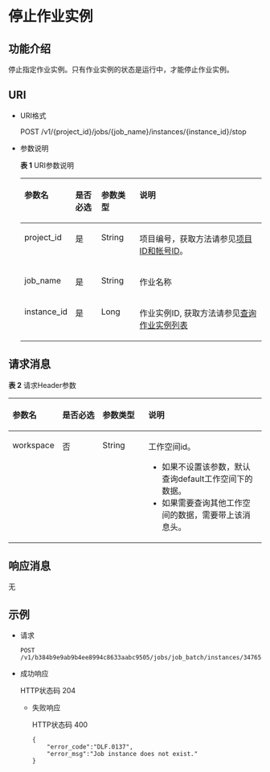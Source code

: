 # 停止作业实例<a name="dgc_02_0066"></a>

## 功能介绍<a name="zh-cn_topic_0181281344_section1738101810182"></a>

停止指定作业实例。只有作业实例的状态是运行中，才能停止作业实例。

## URI<a name="zh-cn_topic_0181281344_section102234449285"></a>

-   URI格式

    POST /v1/\{project\_id\}/jobs/\{job\_name\}/instances/\{instance\_id\}/stop


-   参数说明

    **表 1**  URI参数说明

    <a name="zh-cn_topic_0181281344_zh-cn_topic_0093082049_table46023801181358"></a>
    <table><thead align="left"><tr id="zh-cn_topic_0181281344_zh-cn_topic_0093082049_row26974916181358"><th class="cellrowborder" valign="top" width="20.05%" id="mcps1.2.5.1.1"><p id="zh-cn_topic_0181281344_zh-cn_topic_0093082049_p37484572181358"><a name="zh-cn_topic_0181281344_zh-cn_topic_0093082049_p37484572181358"></a><a name="zh-cn_topic_0181281344_zh-cn_topic_0093082049_p37484572181358"></a>参数名</p>
    </th>
    <th class="cellrowborder" valign="top" width="10.79%" id="mcps1.2.5.1.2"><p id="zh-cn_topic_0181281344_zh-cn_topic_0093082049_p16351468181358"><a name="zh-cn_topic_0181281344_zh-cn_topic_0093082049_p16351468181358"></a><a name="zh-cn_topic_0181281344_zh-cn_topic_0093082049_p16351468181358"></a>是否必选</p>
    </th>
    <th class="cellrowborder" valign="top" width="15.989999999999998%" id="mcps1.2.5.1.3"><p id="zh-cn_topic_0181281344_zh-cn_topic_0093082049_p49400541181358"><a name="zh-cn_topic_0181281344_zh-cn_topic_0093082049_p49400541181358"></a><a name="zh-cn_topic_0181281344_zh-cn_topic_0093082049_p49400541181358"></a>参数类型</p>
    </th>
    <th class="cellrowborder" valign="top" width="53.169999999999995%" id="mcps1.2.5.1.4"><p id="zh-cn_topic_0181281344_zh-cn_topic_0093082049_p42020886181358"><a name="zh-cn_topic_0181281344_zh-cn_topic_0093082049_p42020886181358"></a><a name="zh-cn_topic_0181281344_zh-cn_topic_0093082049_p42020886181358"></a>说明</p>
    </th>
    </tr>
    </thead>
    <tbody><tr id="zh-cn_topic_0181281344_zh-cn_topic_0093082049_row48248640181358"><td class="cellrowborder" valign="top" width="20.05%" headers="mcps1.2.5.1.1 "><p id="zh-cn_topic_0181281344_zh-cn_topic_0093082049_p15825795181358"><a name="zh-cn_topic_0181281344_zh-cn_topic_0093082049_p15825795181358"></a><a name="zh-cn_topic_0181281344_zh-cn_topic_0093082049_p15825795181358"></a>project_id</p>
    </td>
    <td class="cellrowborder" valign="top" width="10.79%" headers="mcps1.2.5.1.2 "><p id="zh-cn_topic_0181281344_zh-cn_topic_0093082049_p6820998181358"><a name="zh-cn_topic_0181281344_zh-cn_topic_0093082049_p6820998181358"></a><a name="zh-cn_topic_0181281344_zh-cn_topic_0093082049_p6820998181358"></a>是</p>
    </td>
    <td class="cellrowborder" valign="top" width="15.989999999999998%" headers="mcps1.2.5.1.3 "><p id="zh-cn_topic_0181281344_zh-cn_topic_0093082049_p15629937181358"><a name="zh-cn_topic_0181281344_zh-cn_topic_0093082049_p15629937181358"></a><a name="zh-cn_topic_0181281344_zh-cn_topic_0093082049_p15629937181358"></a>String</p>
    </td>
    <td class="cellrowborder" valign="top" width="53.169999999999995%" headers="mcps1.2.5.1.4 "><p id="zh-cn_topic_0181281344_p8672138175612"><a name="zh-cn_topic_0181281344_p8672138175612"></a><a name="zh-cn_topic_0181281344_p8672138175612"></a>项目编号，获取方法请参见<a href="项目ID和帐号ID.md">项目ID和帐号ID</a>。</p>
    </td>
    </tr>
    <tr id="zh-cn_topic_0181281344_row1571719661414"><td class="cellrowborder" valign="top" width="20.05%" headers="mcps1.2.5.1.1 "><p id="zh-cn_topic_0181281344_p9596152417514"><a name="zh-cn_topic_0181281344_p9596152417514"></a><a name="zh-cn_topic_0181281344_p9596152417514"></a>job_name</p>
    </td>
    <td class="cellrowborder" valign="top" width="10.79%" headers="mcps1.2.5.1.2 "><p id="zh-cn_topic_0181281344_p19718146161420"><a name="zh-cn_topic_0181281344_p19718146161420"></a><a name="zh-cn_topic_0181281344_p19718146161420"></a>是</p>
    </td>
    <td class="cellrowborder" valign="top" width="15.989999999999998%" headers="mcps1.2.5.1.3 "><p id="zh-cn_topic_0181281344_p9718196161417"><a name="zh-cn_topic_0181281344_p9718196161417"></a><a name="zh-cn_topic_0181281344_p9718196161417"></a>String</p>
    </td>
    <td class="cellrowborder" valign="top" width="53.169999999999995%" headers="mcps1.2.5.1.4 "><p id="zh-cn_topic_0181281344_p2571117161416"><a name="zh-cn_topic_0181281344_p2571117161416"></a><a name="zh-cn_topic_0181281344_p2571117161416"></a>作业名称</p>
    </td>
    </tr>
    <tr id="zh-cn_topic_0181281344_row16215192917518"><td class="cellrowborder" valign="top" width="20.05%" headers="mcps1.2.5.1.1 "><p id="zh-cn_topic_0181281344_p2215162915510"><a name="zh-cn_topic_0181281344_p2215162915510"></a><a name="zh-cn_topic_0181281344_p2215162915510"></a>instance_id</p>
    </td>
    <td class="cellrowborder" valign="top" width="10.79%" headers="mcps1.2.5.1.2 "><p id="zh-cn_topic_0181281344_p1821510293519"><a name="zh-cn_topic_0181281344_p1821510293519"></a><a name="zh-cn_topic_0181281344_p1821510293519"></a>是</p>
    </td>
    <td class="cellrowborder" valign="top" width="15.989999999999998%" headers="mcps1.2.5.1.3 "><p id="zh-cn_topic_0181281344_p6215929056"><a name="zh-cn_topic_0181281344_p6215929056"></a><a name="zh-cn_topic_0181281344_p6215929056"></a>Long</p>
    </td>
    <td class="cellrowborder" valign="top" width="53.169999999999995%" headers="mcps1.2.5.1.4 "><p id="zh-cn_topic_0181281344_p1215729759"><a name="zh-cn_topic_0181281344_p1215729759"></a><a name="zh-cn_topic_0181281344_p1215729759"></a>作业实例ID, 获取方法请参见<a href="查询作业实例列表.md">查询作业实例列表</a></p>
    </td>
    </tr>
    </tbody>
    </table>


## 请求消息<a name="zh-cn_topic_0181281344_section10789431145710"></a>

**表 2**  请求Header参数

<a name="zh-cn_topic_0181281344_table25071810112414"></a>
<table><thead align="left"><tr id="zh-cn_topic_0181281344_zh-cn_topic_0181281363_row3746915131710"><th class="cellrowborder" valign="top" width="15.010000000000002%" id="mcps1.2.5.1.1"><p id="zh-cn_topic_0181281344_zh-cn_topic_0181281363_p131491731112013"><a name="zh-cn_topic_0181281344_zh-cn_topic_0181281363_p131491731112013"></a><a name="zh-cn_topic_0181281344_zh-cn_topic_0181281363_p131491731112013"></a>参数名</p>
</th>
<th class="cellrowborder" valign="top" width="16.93%" id="mcps1.2.5.1.2"><p id="zh-cn_topic_0181281344_zh-cn_topic_0181281363_p3149113112204"><a name="zh-cn_topic_0181281344_zh-cn_topic_0181281363_p3149113112204"></a><a name="zh-cn_topic_0181281344_zh-cn_topic_0181281363_p3149113112204"></a>是否必选</p>
</th>
<th class="cellrowborder" valign="top" width="18.73%" id="mcps1.2.5.1.3"><p id="zh-cn_topic_0181281344_zh-cn_topic_0181281363_p13149173119204"><a name="zh-cn_topic_0181281344_zh-cn_topic_0181281363_p13149173119204"></a><a name="zh-cn_topic_0181281344_zh-cn_topic_0181281363_p13149173119204"></a>参数类型</p>
</th>
<th class="cellrowborder" valign="top" width="49.33%" id="mcps1.2.5.1.4"><p id="zh-cn_topic_0181281344_zh-cn_topic_0181281363_p11149331122017"><a name="zh-cn_topic_0181281344_zh-cn_topic_0181281363_p11149331122017"></a><a name="zh-cn_topic_0181281344_zh-cn_topic_0181281363_p11149331122017"></a>说明</p>
</th>
</tr>
</thead>
<tbody><tr id="zh-cn_topic_0181281344_zh-cn_topic_0181281363_row174620159179"><td class="cellrowborder" valign="top" width="15.010000000000002%" headers="mcps1.2.5.1.1 "><p id="zh-cn_topic_0181281344_zh-cn_topic_0181281363_p1150183116205"><a name="zh-cn_topic_0181281344_zh-cn_topic_0181281363_p1150183116205"></a><a name="zh-cn_topic_0181281344_zh-cn_topic_0181281363_p1150183116205"></a>workspace</p>
</td>
<td class="cellrowborder" valign="top" width="16.93%" headers="mcps1.2.5.1.2 "><p id="zh-cn_topic_0181281344_zh-cn_topic_0181281363_p4150531152016"><a name="zh-cn_topic_0181281344_zh-cn_topic_0181281363_p4150531152016"></a><a name="zh-cn_topic_0181281344_zh-cn_topic_0181281363_p4150531152016"></a>否</p>
</td>
<td class="cellrowborder" valign="top" width="18.73%" headers="mcps1.2.5.1.3 "><p id="zh-cn_topic_0181281344_zh-cn_topic_0181281363_p181505317209"><a name="zh-cn_topic_0181281344_zh-cn_topic_0181281363_p181505317209"></a><a name="zh-cn_topic_0181281344_zh-cn_topic_0181281363_p181505317209"></a>String</p>
</td>
<td class="cellrowborder" valign="top" width="49.33%" headers="mcps1.2.5.1.4 "><p id="zh-cn_topic_0181281344_zh-cn_topic_0181281363_p169341251122511"><a name="zh-cn_topic_0181281344_zh-cn_topic_0181281363_p169341251122511"></a><a name="zh-cn_topic_0181281344_zh-cn_topic_0181281363_p169341251122511"></a>工作空间id。</p>
<a name="zh-cn_topic_0181281344_zh-cn_topic_0181281363_ul776685742514"></a><a name="zh-cn_topic_0181281344_zh-cn_topic_0181281363_ul776685742514"></a><ul id="zh-cn_topic_0181281344_zh-cn_topic_0181281363_ul776685742514"><li>如果不设置该参数，默认查询default工作空间下的数据。</li><li>如果需要查询其他工作空间的数据，需要带上该消息头。</li></ul>
</td>
</tr>
</tbody>
</table>

## 响应消息<a name="zh-cn_topic_0181281344_section17656611145018"></a>

无

## 示例<a name="zh-cn_topic_0181281344_section358155716277"></a>

-   请求

    ```
    POST /v1/b384b9e9ab9b4ee8994c8633aabc9505/jobs/job_batch/instances/34765/stop
    ```


-   成功响应

    HTTP状态码 204

    -   失败响应

        HTTP状态码 400

        ```
        {
            "error_code":"DLF.0137",
            "error_msg":"Job instance does not exist."
        }
        ```



